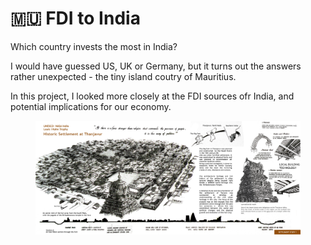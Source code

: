# 🇲🇺 FDI to India

Which country invests the most in India?

I would have guessed US, UK or Germany, but it turns out the answers rather unexpected - the tiny island coutry of Mauritius.&#x20;

In this project, I looked more closely at the FDI sources ofr India, and potential implications for our economy.

<figure><img src="../../.gitbook/assets/ch_1 (1).jpg" alt=""><figcaption></figcaption></figure>

